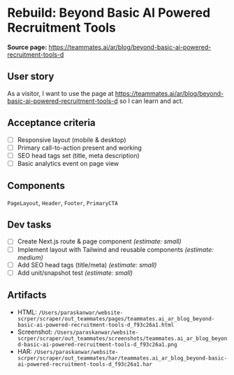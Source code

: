 # Rebuild: Beyond Basic AI Powered Recruitment Tools

**Source page:** https://teammates.ai/ar/blog/beyond-basic-ai-powered-recruitment-tools-d

## User story
As a visitor, I want to use the page at https://teammates.ai/ar/blog/beyond-basic-ai-powered-recruitment-tools-d so I can learn and act.

## Acceptance criteria
- [ ] Responsive layout (mobile & desktop)
- [ ] Primary call-to-action present and working
- [ ] SEO head tags set (title, meta description)
- [ ] Basic analytics event on page view

## Components
`PageLayout`, `Header`, `Footer`, `PrimaryCTA`

## Dev tasks
- [ ] Create Next.js route & page component _(estimate: small)_
- [ ] Implement layout with Tailwind and reusable components _(estimate: medium)_
- [ ] Add SEO head tags (title/meta) _(estimate: small)_
- [ ] Add unit/snapshot test _(estimate: small)_

## Artifacts
- HTML: `/Users/paraskanwar/website-scrper/scraper/out_teammates/pages/teammates.ai_ar_blog_beyond-basic-ai-powered-recruitment-tools-d_f93c26a1.html`
- Screenshot: `/Users/paraskanwar/website-scrper/scraper/out_teammates/screenshots/teammates.ai_ar_blog_beyond-basic-ai-powered-recruitment-tools-d_f93c26a1.png`
- HAR: `/Users/paraskanwar/website-scrper/scraper/out_teammates/har/teammates.ai_ar_blog_beyond-basic-ai-powered-recruitment-tools-d_f93c26a1.har`
